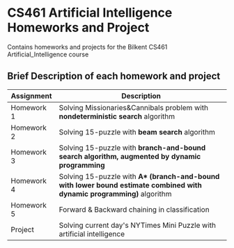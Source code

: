 # CS461 Artificial Intelligence Homeworks and Project

Contains homeworks and projects for the Bilkent CS461 Artificial_Intelligence course

## Brief Description of each homework and project

| Assignment | Description |
| - | - |
| Homework 1 | Solving Missionaries&Cannibals problem with **nondeterministic search** algorithm |
| Homework 2 | Solving 15-puzzle with **beam search** algorithm |
| Homework 3 | Solving 15-puzzle with **branch-and-bound search algorithm, augmented by dynamic programming** |
| Homework 4 | Solving 15-puzzle with **A\* (branch-and-bound with lower bound estimate combined with dynamic programming)** algorithm |
| Homework 5 | Forward & Backward chaining in classification |
| Project | Solving current day's NYTimes Mini Puzzle with artificial intelligence |

